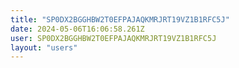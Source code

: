 ```yaml
---
title: "SP0DX2BGGHBW2T0EFPAJAQKMRJRT19VZ1B1RFC5J"
date: 2024-05-06T16:06:58.261Z
user: SP0DX2BGGHBW2T0EFPAJAQKMRJRT19VZ1B1RFC5J
layout: "users"
---
```

    